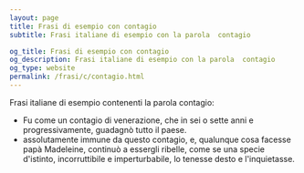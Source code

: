 ```yaml
---
layout: page
title: Frasi di esempio con contagio 
subtitle: Frasi italiane di esempio con la parola  contagio

og_title: Frasi di esempio con contagio 
og_description: Frasi italiane di esempio con la parola  contagio
og_type: website
permalink: /frasi/c/contagio.html
---
```


Frasi italiane di esempio contenenti la parola contagio:


- Fu come un contagio di venerazione, che in sei o sette anni e progressivamente, guadagnò tutto il paese.
- assolutamente immune da questo contagio, e, qualunque cosa facesse papà Madeleine, continuò a essergli ribelle, come se una specie d'istinto, incorruttibile e imperturbabile, lo tenesse desto e l'inquietasse.
